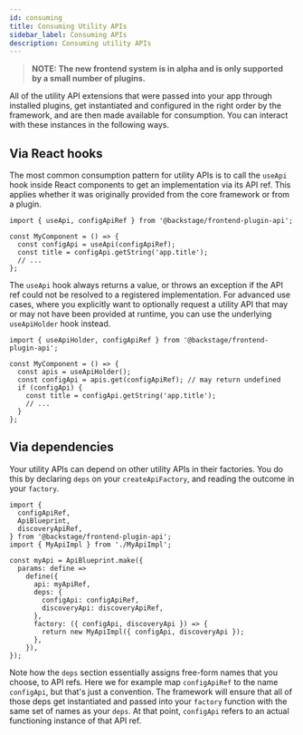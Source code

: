 ```yaml
---
id: consuming
title: Consuming Utility APIs
sidebar_label: Consuming APIs
description: Consuming utility APIs
---
```


> **NOTE: The new frontend system is in alpha and is only supported by a small number of plugins.**

All of the utility API extensions that were passed into your app through installed plugins, get instantiated and configured in the right order by the framework, and are then made available for consumption. You can interact with these instances in the following ways.

## Via React hooks

The most common consumption pattern for utility APIs is to call the `useApi` hook inside React components to get an implementation via its API ref. This applies whether it was originally provided from the core framework or from a plugin.

```tsx
import { useApi, configApiRef } from '@backstage/frontend-plugin-api';

const MyComponent = () => {
  const configApi = useApi(configApiRef);
  const title = configApi.getString('app.title');
  // ...
};
```

The `useApi` hook always returns a value, or throws an exception if the API ref could not be resolved to a registered implementation. For advanced use cases, where you explicitly want to optionally request a utility API that may or may not have been provided at runtime, you can use the underlying `useApiHolder` hook instead.

```tsx
import { useApiHolder, configApiRef } from '@backstage/frontend-plugin-api';

const MyComponent = () => {
  const apis = useApiHolder();
  const configApi = apis.get(configApiRef); // may return undefined
  if (configApi) {
    const title = configApi.getString('app.title');
    // ...
  }
};
```

## Via dependencies

Your utility APIs can depend on other utility APIs in their factories. You do this by declaring `deps` on your `createApiFactory`, and reading the outcome in your `factory`.

```tsx
import {
  configApiRef,
  ApiBlueprint,
  discoveryApiRef,
} from '@backstage/frontend-plugin-api';
import { MyApiImpl } from './MyApiImpl';

const myApi = ApiBlueprint.make({
  params: define =>
    define({
      api: myApiRef,
      deps: {
        configApi: configApiRef,
        discoveryApi: discoveryApiRef,
      },
      factory: ({ configApi, discoveryApi }) => {
        return new MyApiImpl({ configApi, discoveryApi });
      },
    }),
});
```

Note how the `deps` section essentially assigns free-form names that you choose, to API refs. Here we for example map `configApiRef` to the name `configApi`, but that's just a convention. The framework will ensure that all of those deps get instantiated and passed into your `factory` function with the same set of names as your `deps`. At that point, `configApi` refers to an actual functioning instance of that API ref.

